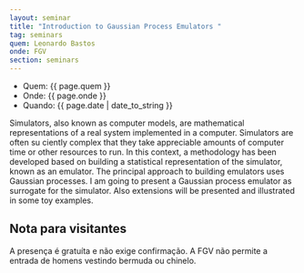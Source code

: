 ```yaml
---
layout: seminar
title: "Introduction to Gaussian Process Emulators "
tag: seminars
quem: Leonardo Bastos 
onde: FGV 
section: seminars
---
```


- Quem:  {{ page.quem }}
- Onde:  {{ page.onde }}
- Quando: {{ page.date | date_to_string }}


Simulators, also known as computer models, are mathematical
representations of a real system implemented in a computer. Simulators
are often su ciently complex that they take appreciable amounts of
computer time or other resources to run. In this context, a
methodology has been developed based on building a statistical
representation of the simulator, known as an emulator. The principal
approach to building emulators uses Gaussian processes. I am going to
present a Gaussian process emulator as surrogate for the
simulator. Also extensions will be presented and illustrated in some
toy examples.

## Nota para visitantes

A presença é gratuíta e não exige confirmação. A FGV não permite a
entrada de homens vestindo bermuda ou chinelo.
